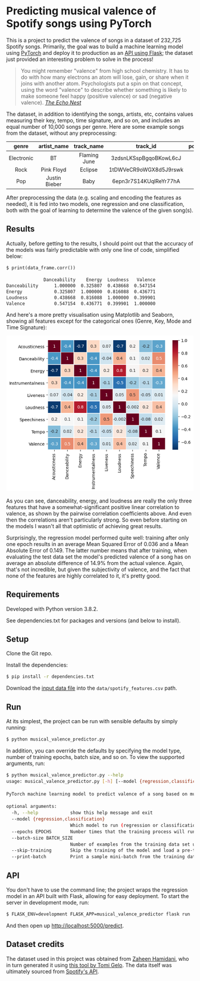 # Predicting musical valence of Spotify songs using PyTorch

This is a project to predict the valence of songs in a dataset of 232,725 Spotify songs. Primarily, the goal was to build a machine learning model using [PyTorch](https://pytorch.org/) and deploy it to production as an [API using Flask](https://flask.palletsprojects.com/en/1.1.x/); the dataset just provided an interesting problem to solve in the process!

> You might remember "valence" from high school chemistry. It has to do with how many electrons an atom will lose, gain, or share when it joins with another atom. Psychologists put a spin on that concept, using the word "valence" to describe whether something is likely to make someone feel happy (positive valence) or sad (negative valence).
_[The Echo Nest](https://web.archive.org/web/20170422195736/http://blog.echonest.com/post/66097438564/plotting-musics-emotional-valence-1950-2013)_

The dataset, in addition to identifying the songs, artists, etc, contains values measuring their key, tempo, time signature, and so on, and includes an equal number of 10,000 songs per genre. Here are some example songs from the dataset, without any preprocessing:

| genre      | artist_name   | track_name   | track_id               | popularity | acousticness | danceability | duration_ms | energy | instrumentalness | key | liveness | loudness | mode  | speechiness | tempo   | time_signature | valence |
|:----------:|:-------------:|:------------:|:----------------------:|:----------:|:------------:|:------------:|:-----------:|:------:|:----------------:|:---:|:--------:|:--------:|:-----:|:-----------:|:-------:|:--------------:|:-------:|
| Electronic | BT            | Flaming June | 3zdsnLKSspBgqoBKowL6cJ | 29         | 0.0596       | 0.454        | 258333      | 0.814  | 0.0447           | F#  | 0.109    | -4.099   | Minor | 0.0546      | 137.964 | 4/4            | 0.168   |
| Rock       | Pink Floyd    | Eclipse      | 1tDWVeCR9oWGX8d5J9rswk | 62         | 0.0591       | 0.359        | 130429      | 0.579  | 0.746            | A#  | 0.0686   | -10.765  | Major | 0.0406      | 68.102  | 4/4            | 0.135   |
| Pop        | Justin Bieber | Baby         | 6epn3r7S14KUqlReYr77hA | 74         | 0.0544       | 0.656        | 214240      | 0.841  | 0                | F   | 0.122    | -5.183   | Minor | 0.232       | 65.024  | 4/4            | 0.522   |

After preprocessing the data (e.g. scaling and encoding the features as needed), it is fed into two models, one regression and one classification, both with the goal of learning to determine the valence of the given song(s).

## Results

Actually, before getting to the results, I should point out that the accuracy of the models was fairly predictable with only one line of code, simplified below:

```
$ print(data_frame.corr())

              Danceability    Energy  Loudness   Valence
Danceability      1.000000  0.325807  0.438668  0.547154
Energy            0.325807  1.000000  0.816088  0.436771
Loudness          0.438668  0.816088  1.000000  0.399901
Valence           0.547154  0.436771  0.399901  1.000000

```

And here's a more pretty visualisation using Matplotlib and Seaborn, showing all features except for the categorical ones (Genre, Key, Mode and Time Signature):

![Numerical feature correlation heatmap.](docs/numerical_feature_correlation_heatmap.png?raw=true "Numerical feature correlation heatmap.")

As you can see, danceability, energy, and loudness are really the only three features that have a somewhat-significant positive linear correlation to valence, as shown by the pairwise correlation coefficients above. And even then the correlations aren't particularly strong. So even before starting on the models I wasn't all that optimistic of achieving great results.

Surprisingly, the regression model performed quite well: training after only one epoch results in an average Mean Squared Error of 0.036 and a Mean Absolute Error of 0.149. The latter number means that after training, when evaluating the test data set the model's predicted valence of a song has on average an absolute difference of 14.9% from the actual valence. Again, that's not incredible, but given the subjectivity of valence, and the fact that none of the features are highly correlated to it, it's pretty good.

## Requirements

Developed with Python version 3.8.2.

See dependencies.txt for packages and versions (and below to install).

## Setup

Clone the Git repo.

Install the dependencies:

```bash
$ pip install -r dependencies.txt
```

Download the [input data file](https://www.kaggle.com/zaheenhamidani/ultimate-spotify-tracks-db) into the `data/spotify_features.csv` path.

## Run

At its simplest, the project can be run with sensible defaults by simply running:

```bash
$ python musical_valence_predictor.py
```

In addition, you can override the defaults by specifying the model type, number of training epochs, batch size, and so on. To view the supported arguments, run:

```bash
$ python musical_valence_predictor.py --help
usage: musical_valence_predictor.py [-h] [--model {regression,classification}] [--epochs EPOCHS] [--batch-size BATCH_SIZE] [--skip-training] [--print-batch]

PyTorch machine learning model to predict valence of a song based on musical characteristics, e.g. tempo, key, etc.

optional arguments:
  -h, --help            show this help message and exit
  --model {regression,classification}
                        Which model to run (regression or classification). Defaults to regression.
  --epochs EPOCHS       Number times that the training process will run through the training data set.
  --batch-size BATCH_SIZE
                        Number of examples from the training data set used per training iteration.
  --skip-training       Skip the training of the model and load a pre-trained one (model trains by default).
  --print-batch         Print a sample mini-batch from the training data set.
```

## API

You don't have to use the command line; the project wraps the regression model in an API built with Flask, allowing for easy deployment. To start the server in development mode, run:

```bash
$ FLASK_ENV=development FLASK_APP=musical_valence_predictor flask run
```

And then open up [http://localhost:5000/predict](http://localhost:5000/predict).

## Dataset credits

The dataset used in this project was obtained from [Zaheen Hamidani](https://www.kaggle.com/zaheenhamidani/ultimate-spotify-tracks-db), who in turn generated it using [this tool by Tomi Gelo](https://github.com/tgel0/spotify-data). The data itself was ultimately sourced from [Spotify's API](https://developer.spotify.com/documentation/web-api/reference/tracks/get-audio-features/).
